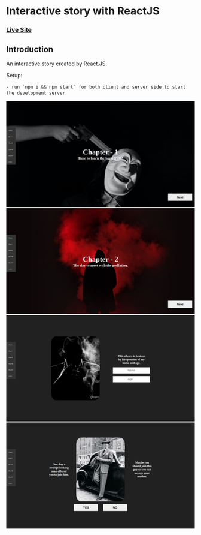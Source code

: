 # Interactive story with ReactJS

### [Live Site](https://5fa74996a4dd3900cb9f9aaa--lucid-meninsky-df9762.netlify.app/)

## Introduction

An interactive story created by React.JS.

Setup:

```
- run `npm i && npm start` for both client and server side to start the development server
```

<img src = "images/home.png" />
<img src = "images/chapter.png" />
<img src = "images/option.png" />
<img src = "images/decision.png" />
